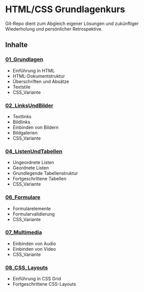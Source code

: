 # HTML/CSS Grundlagenkurs

Git-Repo dient zum Abgleich eigener Lösungen und zukünftiger Wiederholung und persönlicher Retrospektive.

## Inhalte

### [**01_Grundlagen**](../../tree/master/01_grundlagen)
- Einführung in HTML
- HTML-Dokumentstruktur
- Überschriften und Absätze
- Textstile
- CSS_Variante

### [**02_LinksUndBilder**](../../tree/master/02_links)
- Textlinks
- Bildlinks
- Einbinden von Bildern
- Bildgalerien
- CSS_Variante

### [**04_ListenUndTabellen**](../../tree/master/04_listen)
- Ungeordnete Listen
- Geordnete Listen
- Grundlegende Tabellenstruktur
- Fortgeschrittene Tabellen
- CSS_Variante

### [**06_Formulare**](../../tree/master/06_formulare)
- Formularelemente
- Formularvalidierung
- CSS_Variante

### [**07_Multimedia**](../../tree/master/07_multimedia)
- Einbinden von Audio
- Einbinden von Video
- CSS_Variante

### [**08_CSS_Layouts**](../../tree/master/08_css_layouts)
- Einführung in CSS Grid
- Fortgeschrittene CSS-Layouts

